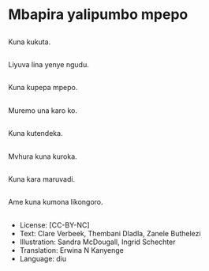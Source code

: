 # Mbapira yalipumbo mpepo

##
Kuna kukuta.

##
Liyuva lina yenye ngudu.

##
Kuna kupepa mpepo.

##
Muremo una karo ko.

##
Kuna kutendeka.

##
Mvhura kuna kuroka.

##
Kuna kara maruvadi.

##
Ame kuna kumona likongoro.

##
* License: [CC-BY-NC]
* Text: Clare Verbeek, Thembani Dladla, Zanele Buthelezi
* Illustration: Sandra McDougall, Ingrid Schechter
* Translation: Erwina N Kanyenge
* Language: diu
